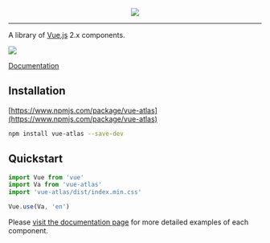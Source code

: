 <p align="center">
  <img src="https://vue-atlas.com/branding_github.png">
</p>

---

A library of [Vue.js](https://vuejs.org) 2.x components.

![](https://img.shields.io/npm/v/vue-atlas.svg)

[Documentation](https://vue-atlas.com)

## Installation

[https://www.npmjs.com/package/vue-atlas](https://www.npmjs.com/package/vue-atlas)

```bash
npm install vue-atlas --save-dev
```

## Quickstart

``` javascript
import Vue from 'vue'
import Va from 'vue-atlas'
import 'vue-atlas/dist/index.min.css'

Vue.use(Va, 'en')
```

Please [visit the documentation page](https://vue-atlas.com) for more detailed examples of each component.
